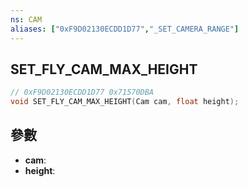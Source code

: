 ```yaml
---
ns: CAM
aliases: ["0xF9D02130ECDD1D77","_SET_CAMERA_RANGE"]
---
```

## SET_FLY_CAM_MAX_HEIGHT

```c
// 0xF9D02130ECDD1D77 0x71570DBA
void SET_FLY_CAM_MAX_HEIGHT(Cam cam, float height);
```


## 參數
* **cam**: 
* **height**: 

